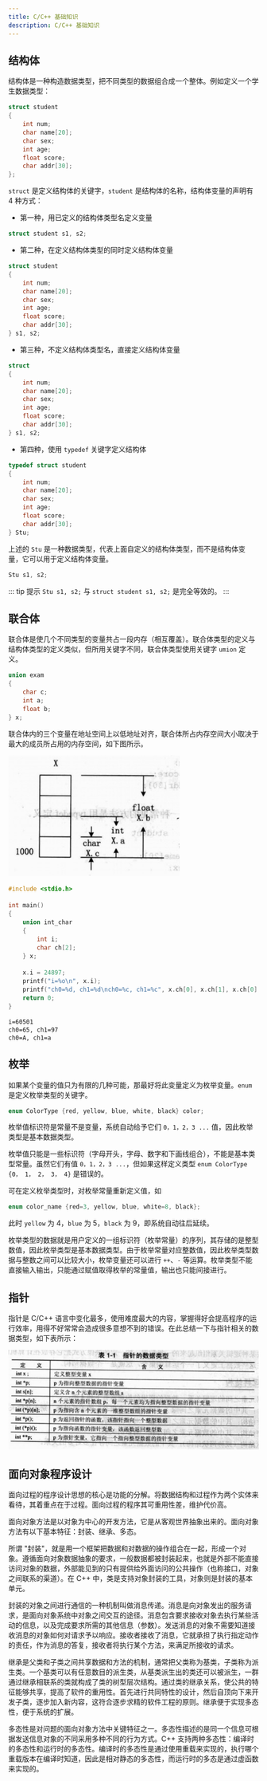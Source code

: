 ```yaml
---
title: C/C++ 基础知识
description: C/C++ 基础知识
---
```


## 结构体

结构体是一种构造数据类型，把不同类型的数据组合成一个整体。例如定义一个学生数据类型：

``` cpp
struct student
{
    int num;
    char name[20];
    char sex;
    int age;
    float score;
    char addr[30];
};
```

`struct` 是定义结构体的关键字，`student` 是结构体的名称，结构体变量的声明有 4 种方式：

- 第一种，用已定义的结构体类型名定义变量

``` cpp
struct student s1, s2;
```

- 第二种，在定义结构体类型的同时定义结构体变量

``` cpp
struct student
{
    int num;
    char name[20];
    char sex;
    int age;
    float score;
    char addr[30];
} s1, s2;
```

- 第三种，不定义结构体类型名，直接定义结构体变量

``` cpp
struct
{
    int num;
    char name[20];
    char sex;
    int age;
    float score;
    char addr[30];
} s1, s2;
```

- 第四种，使用 `typedef` 关键字定义结构体

``` cpp
typedef struct student
{
    int num;
    char name[20];
    char sex;
    int age;
    float score;
    char addr[30];
} Stu;
```

上述的 `Stu` 是一种数据类型，代表上面自定义的结构体类型，而不是结构体变量，它可以用于定义结构体变量。

``` cpp
Stu s1, s2;
```

::: tip 提示
`Stu s1, s2;` 与 `struct student s1, s2;` 是完全等效的。
:::

## 联合体

联合体是使几个不同类型的变量共占一段内存（相互覆盖）。联合体类型的定义与结构体类型的定义类似，但所用关键字不同，联合体类型使用关键字 `umion` 定义。

``` cpp
union exam
{
    char c;
    int a;
    float b;
} x;
```

联合体内的三个变量在地址空间上以低地址对齐，联合体所占内存空间大小取决于最大的成员所占用的内存空间，如下图所示。

![](../../../assets/2023/08/cxx-union.png)

``` cpp
#include <stdio.h>

int main()
{
    union int_char
    {
        int i;
        char ch[2];
    } x;

    x.i = 24897;
    printf("i=%o\n", x.i);
    printf("ch0=%d, ch1=%d\nch0=%c, ch1=%c", x.ch[0], x.ch[1], x.ch[0], x.ch[1]);
    return 0;
}
```

```
i=60501
ch0=65, ch1=97
ch0=A, ch1=a
```

## 枚举

如果某个变量的值只为有限的几种可能，那最好将此变量定义为枚举变量。`enum` 是定义枚举类型的关键字。
   
``` cpp
enum ColorType {red, yellow, blue, white, black} color;
```
    
枚举值标识符是常量不是变量，系统自动给予它们 `0，1，2，3 ...` 值，因此枚举类型是基本数据类型。

枚举值只能是一些标识符（字母开头，字母、数字和下画线组合），不能是基本类型常量。虽然它们有值 `0，1，2，3 ...`，但如果这样定义类型 `enum ColorType {0， 1， 2， 3， 4}` 是错误的。

可在定义枚举类型时，对枚举常量重新定义值，如

``` cpp
enum color_name {red=3, yellow, blue, white=8, black};
```
    
此时 `yellow` 为 4，`blue` 为 5，`black` 为 9，即系统自动往后延续。

枚举类型的数据就是用户定义的一组标识符（枚举常量）的序列，其存储的是整型数值，因此枚举类型是基本数据类型。由于枚举常量对应整数值，因此枚举类型数据与整数之间可以比较大小，枚举变量还可以进行 `++`、`-` 等运算。枚举类型不能直接输入输出，只能通过赋值取得枚举的常量值，输出也只能间接进行。

## 指针

指针是 C/C++ 语言中变化最多，使用难度最大的内容，掌握得好会提高程序的运行效率，用得不好常常会造成很多意想不到的错误。在此总结一下与指针相关的数据类型，如下表所示：

![](../../../assets/2023/08/cxx-point.png)

## 面向对象程序设计

面向过程的程序设计思想的核心是功能的分解。将数据结构和过程作为两个实体来看待，其着重点在于过程。面向过程的程序其可重用性差，维护代价高。   

面向对象方法是以对象为中心的开发方法，它是从客观世界抽象出来的。面向对象方法有以下基本特征：封装、继承、多态。

所谓 "封装"，就是用一个框架把数据和对数据的操作组合在一起，形成一个对象。遵循面向对象数据抽象的要求，一般数据都被封装起来，也就是外部不能直接访问对象的数据，外部能见到的只有提供给外面访问的公共操作（也称接口，对象之间联系的渠道）。在 C++ 中，类是支持对象封装的工具，对象则是封装的基本单元。

封装的对象之间进行通信的一种机制叫做消息传递。消息是向对象发出的服务请求，是面向对象系统中对象之间交互的途径。消息包含要求接收对象去执行某些活动的信息，以及完成要求所需的其他信息（参数）。发送消息的对象不需要知道接收消息的对象如何对请求予以响应。接收者接收了消息，它就承担了执行指定动作的责任，作为消息的答复，接收者将执行某个方法，来满足所接收的请求。

继承是父类和子类之间共享数据和方法的机制，通常把父类称为基类，子类称为派生类。一个基类可以有任意数目的派生类，从基类派生出的类还可以被派生，一群通过继承相联系的类就构成了类的树型层次结构。通过类的继承关系，使公共的特征能够共享，提高了软件的重用性。首先进行共同特性的设计，然后自顶向下来开发子类，逐步加入新内容，这符合逐步求精的软件工程的原则。继承便于实现多态性，便于系统的扩展。

多态性是对问题的面向对象方法中关键特征之一。多态性描述的是同一个信息可根据发送信息对象的不同采用多种不同的行为方式。C++ 支持两种多态性：编译时的多态性和运行时的多态性。编译时的多态性是通过使用重载来实现的，执行哪个重载版本在编译时知道，因此是相对静态的多态性，而运行时的多态是通过虚函数来实现的。
